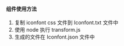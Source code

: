 #### 组件使用方法
1. 复制 iconfont css 文件到 Iconfont.txt 文件中
2. 使用 node 执行 transform.js
3. 生成的文件在 Iconfont.json 文件中